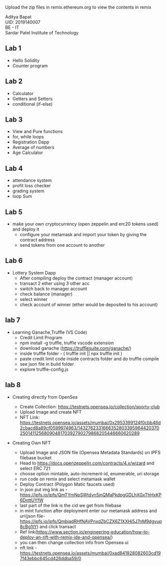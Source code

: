 Upload the zip files in remix.ethereum.org to view the contents in remix

Aditya Bapat <br/>
UID: 2019140007 <br/>
BE - IT <br/>
Sardar Patel Institute of Technology <br/>

## Lab 1
- Hello Solidity
- Counter program

## Lab 2
- Calculator
- Getters and Setters
- conditional (if-else)

## Lab 3
- View and Pure functions
- for, while loops
- Registration Dapp
- Average of numbers
- Age Calculator

## Lab 4
- attendance system
- profit loss checker
- grading system
- loop Sum

## Lab 5
- make your own cryptocurrency (open zeppelin and erc20 tokens used) and deploy it
    - configure your metamask and import your token by giving the contract address
    - send tokens from one account to another
## Lab 6
- Lottery System Dapp
    - After compiling deploy the contract (manager account)
    - transact 2 ether using 3 other acc
    - switch back to manager account
    - check balance (manager)
    - select winner
    - check account of winner (ether would be deposited to his account)

## lab 7
- Learning Ganache,Truffle (VS Code)
    - Credit Limit Program
    - npm install -g truffle, truffle vscode extension
    - download ganache (https://trufflesuite.com/ganache/)
    - inside truffle folder - ( truffle init || npx truffle init )
    - paste credit limit code inside contracts folder and do truffle compile
    - see json file in build folder
    - explore truffle-config.js


## lab 8
- Creating directly from OpenSea
    - Create Collection: https://testnets.opensea.io/collection/sporty-club
    - Upload Image and create NFT
    - NFT Link: https://testnets.opensea.io/assets/mumbai/0x2953399124f0cbb46d2cbacd8a89cf0599974963/14327623316663528033959644203702501411256809048170392790279868205446660620289

- Creating Own NFT
    - Upload Image and JSON file (Opensea Metadata Standards) on IPFS filebase bucket
    - Head to https://docs.openzeppelin.com/contracts/4.x/wizard and select ERC 721
    - choose option mintable, auto-increment-id, enumerable, uri storage
    - run code on remix and select metamask wallet
    - Deploy Contract (Polygon Matic faucets used)
    - in json put img link as - https://ipfs.io/ipfs/QmTYmNpSWtdvn5jnQMaPkdpgGDLhXGxThHxKP6DnttUYfW
    - last part of the link is the cid we get from filebase
    - in mint function after deployment enter our metamask address and uri(json file-https://ipfs.io/ipfs/QmbjadRHfNAVPnxdZbCZX6Z1XXHj5J7nM9dgvup8cBg1tY) and click transact
    - Ref link(https://www.section.io/engineering-education/how-to-deploy-an-nft-with-remix-ide-and-opensea/)
    - you can then change collection info from Opensea ui
    - nft link - https://testnets.opensea.io/assets/mumbai/0xad841928082603cd197f43ebbc645cd426ddba59/0